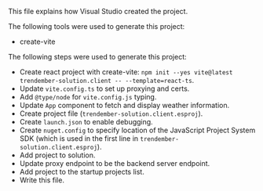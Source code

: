 This file explains how Visual Studio created the project.

The following tools were used to generate this project:
- create-vite

The following steps were used to generate this project:
- Create react project with create-vite: `npm init --yes vite@latest trendember-solution.client -- --template=react-ts`.
- Update `vite.config.ts` to set up proxying and certs.
- Add `@type/node` for `vite.config.js` typing.
- Update `App` component to fetch and display weather information.
- Create project file (`trendember-solution.client.esproj`).
- Create `launch.json` to enable debugging.
- Create `nuget.config` to specify location of the JavaScript Project System SDK (which is used in the first line in `trendember-solution.client.esproj`).
- Add project to solution.
- Update proxy endpoint to be the backend server endpoint.
- Add project to the startup projects list.
- Write this file.
